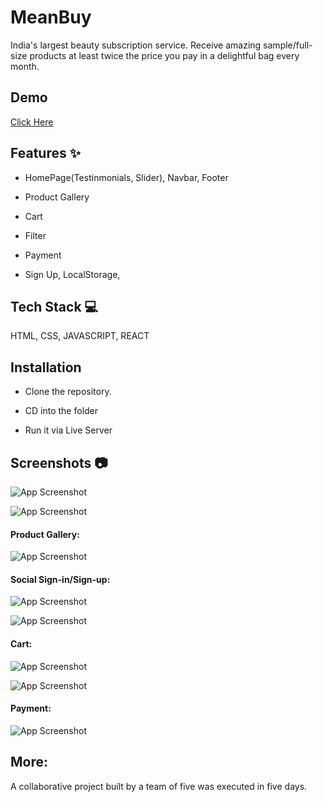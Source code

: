 
# MeanBuy

India's largest beauty subscription service. Receive amazing sample/full-size products at least twice the price you pay in a delightful bag every month.

## Demo

[Click Here](https://fabbag-clone-u2.netlify.app/)

## Features ✨

- HomePage(Testinmonials, Slider), Navbar, Footer

- Product Gallery

- Cart

- Filter

- Payment

- Sign Up, LocalStorage,

## Tech Stack 💻

HTML, CSS, JAVASCRIPT, REACT

## Installation

- Clone the repository.

- CD into the folder

- Run it via Live Server 

    

## Screenshots 📷

![App Screenshot](https://imgur.com/EK3WEPk.png)

![App Screenshot](https://imgur.com/TPLFSmn.png)

#### Product Gallery:

![App Screenshot](https://imgur.com/jzvdjBH.png)

#### Social Sign-in/Sign-up:

![App Screenshot](https://imgur.com/YQfkh5q.png)

![App Screenshot](https://imgur.com/OyZePS8.png)

#### Cart:

![App Screenshot](https://imgur.com/BiGKdLn.png)

![App Screenshot](https://imgur.com/HnB41j5.png)

#### Payment:

![App Screenshot](https://imgur.com/IOXyR9o.png)


## More:

A collaborative project built by a team of five was executed in five days.


